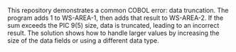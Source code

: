 This repository demonstrates a common COBOL error: data truncation. The program adds 1 to WS-AREA-1, then adds that result to WS-AREA-2.  If the sum exceeds the PIC 9(5) size, data is truncated, leading to an incorrect result. The solution shows how to handle larger values by increasing the size of the data fields or using a different data type.